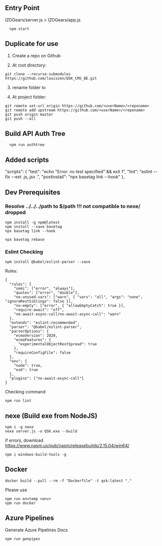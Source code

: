 ## Entry Point
IZOGears/server.js > IZOGears/app.js
```
  npm start
```

## Duplicate for use

1. Create a repo <reponame> on Github

2. At root directory:
```
git clone --recurse-submodules https://github.com/louiszen/QSK_CMS_BE.git

```

3. rename folder to <reponame>

4. At project folder:
```
git remote set-url origin https://github.com/<userName>/<reponame>
git remote add upstream https://github.com/<userName>/<reponame>
git push origin master
git push --all
```

## Build API Auth Tree
```
  npm run authtree
```

## Added scripts

"scripts": {
  "test": "echo \"Error: no test specified\" && exit 1",
  "lint": "eslint --fix --ext .js,.jsx .",
  "postinstall": "npx basetag link --hook"
},
## Dev Prerequisites

### Resolve ../../../path to $/path !!! not compatible to nexe/ dropped

```
npm install -g npm@latest
npm install --save basetag
npx basetag link --hook

npx basetag rebase
```

### Eslint Checking

```
npm install @babel/eslint-parser --save
```

Rules:
```
{
  "rules": {
    "semi": ["error", "always"],
    "quotes": ["error", "double"],
    "no-unused-vars": ["warn", { "vars": "all", "args": "none", "ignoreRestSiblings": false }],
    "no-empty": ["error", { "allowEmptyCatch": true }],
    "require-await": "off",
    "no-await-async-call/no-await-async-call": "warn"
  },
  "extends": "eslint:recommended",
  "parser": "@babel/eslint-parser",
  "parserOptions": {
    "ecmaVersion": 2020,
    "ecmaFeatures": {
      "experimentalObjectRestSpread": true
    },
    "requireConfigFile": false
  },
  "env": {
    "node": true,
    "es6": true
  },
  "plugins": ["no-await-async-call"]
}
```

Checking command
```
npm run lint
```

## nexe (Build exe from NodeJS)
```
npm i -g nexe
nexe server.js -o QSK.exe --build
```
if errors, 
download https://www.nasm.us/pub/nasm/releasebuilds/2.15.04/win64/
```
npm i windows-build-tools -g
```

## Docker
```
docker build --pull --rm -f "Dockerfile" -t qsk:latest "."
```

Please use
```
npm run envtemp <env>
npm run docker
```

## Azure Pipelines
Generate Azure Pipelines Docs
```
npm run genpipes
```